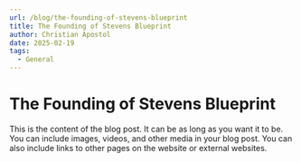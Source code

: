 ```yaml
---
url: /blog/the-founding-of-stevens-blueprint
title: The Founding of Stevens Blueprint
author: Christian Apostol
date: 2025-02-19
tags:
  - General
---
```


# The Founding of Stevens Blueprint

This is the content of the blog post. It can be as long as you want it to be. You can include images, videos, and other media in your blog post. You can also include links to other pages on the website or external websites.
